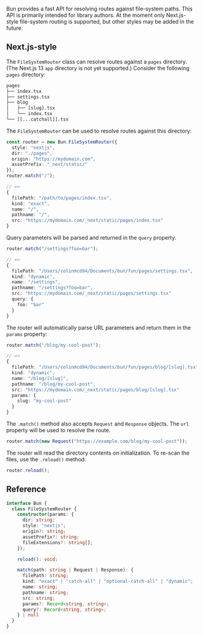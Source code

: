 Bun provides a fast API for resolving routes against file-system paths. This API is primarily intended for library authors. At the moment only Next.js-style file-system routing is supported, but other styles may be added in the future.

## Next.js-style

The `FileSystemRouter` class can resolve routes against a `pages` directory. (The Next.js 13 `app` directory is not yet supported.) Consider the following `pages` directory:

```txt
pages
├── index.tsx
├── settings.tsx
├── blog
│   ├── [slug].tsx
│   └── index.tsx
└── [[...catchall]].tsx
```

The `FileSystemRouter` can be used to resolve routes against this directory:

```ts
const router = new Bun.FileSystemRouter({
  style: "nextjs",
  dir: "./pages",
  origin: "https://mydomain.com",
  assetPrefix: "_next/static/"
});
router.match("/");

// =>
{
  filePath: "/path/to/pages/index.tsx",
  kind: "exact",
  name: "/",
  pathname: "/",
  src: "https://mydomain.com/_next/static/pages/index.tsx"
}
```

Query parameters will be parsed and returned in the `query` property.

```ts
router.match("/settings?foo=bar");

// =>
{
  filePath: "/Users/colinmcd94/Documents/bun/fun/pages/settings.tsx",
  kind: "dynamic",
  name: "/settings",
  pathname: "/settings?foo=bar",
  src: "https://mydomain.com/_next/static/pages/settings.tsx"
  query: {
    foo: "bar"
  }
}
```

The router will automatically parse URL parameters and return them in the `params` property:

```ts
router.match("/blog/my-cool-post");

// =>
{
  filePath: "/Users/colinmcd94/Documents/bun/fun/pages/blog/[slug].tsx",
  kind: "dynamic",
  name: "/blog/[slug]",
  pathname: "/blog/my-cool-post",
  src: "https://mydomain.com/_next/static/pages/blog/[slug].tsx"
  params: {
    slug: "my-cool-post"
  }
}
```

The `.match()` method also accepts `Request` and `Response` objects. The `url` property will be used to resolve the route.

```ts
router.match(new Request("https://example.com/blog/my-cool-post"));
```

The router will read the directory contents on initialization. To re-scan the files, use the `.reload()` method.

```ts
router.reload();
```

## Reference

```ts
interface Bun {
  class FileSystemRouter {
    constructor(params: {
      dir: string;
      style: "nextjs";
      origin?: string;
      assetPrefix?: string;
      fileExtensions?: string[];
    });

    reload(): void;

    match(path: string | Request | Response): {
      filePath: string;
      kind: "exact" | "catch-all" | "optional-catch-all" | "dynamic";
      name: string;
      pathname: string;
      src: string;
      params?: Record<string, string>;
      query?: Record<string, string>;
    } | null
  }
}
```
